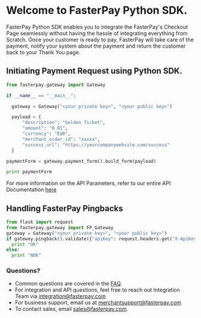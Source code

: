 # Welcome to FasterPay Python SDK.

FasterPay Python SDK enables you to integrate the FasterPay's Checkout Page seamlessly without having the hassle of integrating everything from Scratch.
Once your customer is ready to pay, FasterPay will take care of the payment, notify your system about the payment and return the customer back to your Thank You page.

## Initiating Payment Request using Python SDK.

```python
from fasterpay.gateway import Gateway

if __name__ == "__main__":

  gateway = Gateway("<your private key>", "<your public key>")

  payload = {
      "description": "Golden Ticket",
      "amount": "0.01",
      "currency": "EUR",
      "merchant_order_id": "xxxxx",
      "success_url": "https://yourcompanywebsite.com/success"
  }

paymentForm = gateway.payment_form().build_form(payload)

print paymentForm
```

For more information on the API Parameters, refer to our entire API Documentation [here](https://docs.fasterpay.com/api#section-custom-integration)

## Handling FasterPay Pingbacks

```python
from flask import request
from fasterpay.gateway import FP_Gateway
gateway = Gateway("<your private key>", "<your public key>")
if gateway.pingback().validate({"apiKey": request.headers.get("X-ApiKey")}) is True:
  print "OK"
else:
  print "NOK"
```

### Questions?
* Common questions are covered in the [FAQ](https://www.fasterpay.com/support).
* For integration and API questions, feel free to reach out Integration Team via [integration@fasterpay.com](mailto:integration@fasterpay.com)
* For business support, email us at [merchantsupport@fasterpay.com](mailto:merchantsupport@fasterpay.com)
* To contact sales, email [sales@fasterpay.com](mailto:sales@fasterpay.com).
